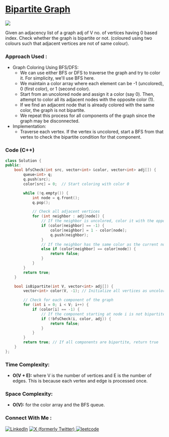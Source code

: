 # [Bipartite Graph](https://www.geeksforgeeks.org/problems/bipartite-graph/1)

![](https://badgen.net/badge/Level/Medium/yellow)

Given an adjacency list of a graph adj of V no. of vertices having 0 based index. Check whether the graph is bipartite or not. (coloured using two colours such that adjacent vertices are not of same colour).

### Approach Used :

-   Graph Coloring Using BFS/DFS:
    -   We can use either BFS or DFS to traverse the graph and try to color it. For simplicity, we'll use BFS here.
    -   We maintain a color array where each element can be -1 (uncolored), 0 (first color), or 1 (second color).
    -   Start from an uncolored node and assign it a color (say 0). Then, attempt to color all its adjacent nodes with the opposite color (1).
    -   If we find an adjacent node that is already colored with the same color, the graph is not bipartite.
    -   We repeat this process for all components of the graph since the graph may be disconnected.
-   Implementation:
    -   Traverse each vertex. If the vertex is uncolored, start a BFS from that vertex to check the bipartite condition for that component.

### Code (C++)

```cpp
class Solution {
public:
    bool bfsCheck(int src, vector<int> &color, vector<int> adj[]) {
        queue<int> q;
        q.push(src);
        color[src] = 0;  // Start coloring with color 0

        while (!q.empty()) {
            int node = q.front();
            q.pop();

            // Check all adjacent vertices
            for (int neighbor : adj[node]) {
                // If the neighbor is uncolored, color it with the opposite color
                if (color[neighbor] == -1) {
                    color[neighbor] = 1 - color[node];
                    q.push(neighbor);
                }
                // If the neighbor has the same color as the current node, it's not bipartite
                else if (color[neighbor] == color[node]) {
                    return false;
                }
            }
        }
        return true;
    }

    bool isBipartite(int V, vector<int> adj[]) {
        vector<int> color(V, -1); // Initialize all vertices as uncolored

        // Check for each component of the graph
        for (int i = 0; i < V; i++) {
            if (color[i] == -1) {
                // If the component starting at node i is not bipartite, return false
                if (!bfsCheck(i, color, adj)) {
                    return false;
                }
            }
        }
        return true; // If all components are bipartite, return true
    }
};
```

### Time Complexity:
- **O(V + E):**  where V is the number of vertices and E is the number of edges. This is because each vertex and edge is processed once.

### Space Complexity:
- **O(V):** for the color array and the BFS queue.

### Connect With Me : 

<a href="https://www.linkedin.com/in/shivam-ray-b4306524a/" target="_blank"><img src="https://img.shields.io/badge/LinkedIn-0077B5?style=for-the-badge&logo=linkedin&logoColor=white" alt="LinkedIn"></a>
<a href="https://x.com/rai_shivam11/" target="_blank"><img src="https://img.shields.io/badge/Twitter-1DA1F2?style=for-the-badge&logo=twitter&logoColor=white" alt="X (formerly Twitter)">
</a>
<a href="https://leetcode.com/u/shrunited0702/" target="_blank"><img src="https://img.shields.io/badge/LeetCode-000000?style=for-the-badge&logo=LeetCode&logoColor=#d16c06" alt="leetcode">
</a>